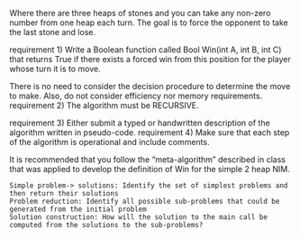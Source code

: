 
Where there are three heaps of stones and you can take any non-zero number from one heap each turn. 
The goal is to force the opponent to take the last stone and lose.

requirement 1) Write a Boolean function called Bool Win(int A, int B, int C) that returns True if there exists a 
forced win from this position for the player whose turn it is to move. 

There is no need to consider the decision procedure to determine the move to make. 
Also, do not consider efficiency nor memory requirements. 
requirement 2) The algorithm must be RECURSIVE.

requirement 3) Either submit a typed or handwritten description of the algorithm written in pseudo-code. 
requirement 4) Make sure that each step of the algorithm is operational and include comments.

It is recommended that you follow the “meta-algorithm” described in class that was applied to develop the 
definition of Win for the simple 2 heap NIM.

    Simple problem-> solutions: Identify the set of simplest problems and then return their solutions
    Problem reduction: Identify all possible sub-problems that could be generated from the initial problem
    Solution construction: How will the solution to the main call be computed from the solutions to the sub-problems?
